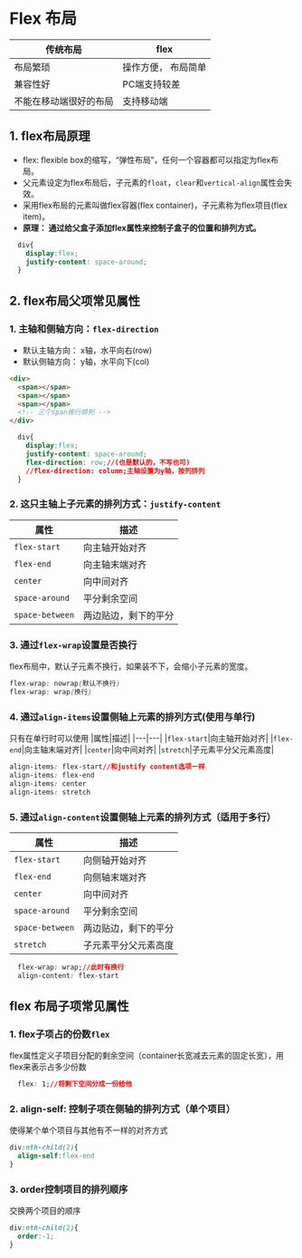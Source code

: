 # Flex 布局

|传统布局| flex|
|---|---|
|布局繁琐| 操作方便， 布局简单|
|兼容性好|PC端支持较差|
|不能在移动端很好的布局 |支持移动端|

## 1. flex布局原理
* flex: flexible box的缩写，“弹性布局”，任何一个容器都可以指定为flex布局。
* 父元素设定为flex布局后，子元素的`float`，`clear`和`vertical-align`属性会失效。
* 采用flex布局的元素叫做flex容器(flex container)，子元素称为flex项目(flex item)。
* **原理： 通过给父盒子添加flex属性来控制子盒子的位置和排列方式。**
```css
  div{
    display:flex;
    justify-content: space-around;
  }
```
## 2. flex布局父项常见属性
### 1. 主轴和侧轴方向：`flex-direction`
  * 默认主轴方向： x轴，水平向右(row)
  * 默认侧轴方向： y轴，水平向下(col)

```html
<div>
  <span></span>
  <span></span>
  <span></span>
  <!-- 三个span按行排列 -->
</div>
```
```css
  div{
    display:flex;
    justify-content: space-around;
    flex-direction: row;//(也是默认的，不写也可)
    //flex-direction: column;主轴设置为y轴，按列排列
  }
```
### 2. 这只主轴上子元素的排列方式：`justify-content`
   
  |属性|描述|
  |---|---|
  |`flex-start`|向主轴开始对齐|
  |`flex-end`|向主轴末端对齐|
  |`center`|向中间对齐|
  |`space-around`|平分剩余空间|
  |`space-between`|两边贴边，剩下的平分|


### 3. 通过`flex-wrap`设置是否换行
   
  flex布局中，默认子元素不换行，如果装不下，会缩小子元素的宽度。
  ```css
  flex-wrap: nowrap(默认不换行)
  flex-wrap: wrap(换行)
  ```

### 4. 通过`align-items`设置侧轴上元素的排列方式(使用与单行)

只有在单行时可以使用
  |属性|描述|
  |---|---|
  |`flex-start`|向主轴开始对齐|
  |`flex-end`|向主轴末端对齐|
  |`center`|向中间对齐|
  |`stretch`|子元素平分父元素高度|

  ```css
  align-items: flex-start//和justify content选项一样
  align-items: flex-end
  align-items: center
  align-items: stretch
  ```
### 5. 通过`align-content`设置侧轴上元素的排列方式（适用于多行）

  |属性|描述|
  |---|---|
  |`flex-start`|向侧轴开始对齐|
  |`flex-end`|向侧轴末端对齐|
  |`center`|向中间对齐|
  |`space-around`|平分剩余空间|
  |`space-between`|两边贴边，剩下的平分|
  |`stretch`|子元素平分父元素高度|
```css
  flex-wrap: wrap;//此时有换行
  align-content: flex-start
```


## flex 布局子项常见属性
### 1. flex子项占的份数`flex`
flex属性定义子项目分配的剩余空间（container长宽减去元素的固定长宽），用flex来表示占多少份数
```css
  flex: 1;//将剩下空间分成一份给他
```


### 2. align-self: 控制子项在**侧轴**的排列方式（单个项目）
使得某个单个项目与其他有不一样的对齐方式
```css
div:nth-child(2){
  align-self:flex-end
}
```

### 3. order控制项目的排列顺序
交换两个项目的顺序
```css
div:nth-child(2){
  order:-1;
}
```